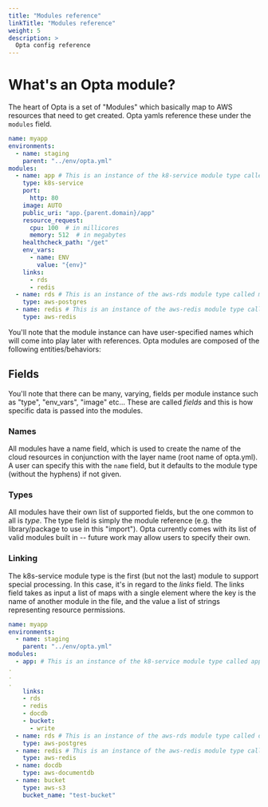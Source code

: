 ```yaml
---
title: "Modules reference"
linkTitle: "Modules reference"
weight: 5
description: >
  Opta config reference
---
```


# What's an Opta module?

The heart of Opta is a set of "Modules" which basically map to AWS resources that
need to get created. Opta yamls reference these under the `modules` field.


```yaml
name: myapp
environments:
  - name: staging
    parent: "../env/opta.yml"
modules:
  - name: app # This is an instance of the k8-service module type called app
    type: k8s-service
    port: 
      http: 80
    image: AUTO
    public_uri: "app.{parent.domain}/app"
    resource_request:
      cpu: 100  # in millicores
      memory: 512  # in megabytes
    healthcheck_path: "/get"
    env_vars:
      - name: ENV
        value: "{env}"
    links:
      - rds
      - redis
  - name: rds # This is an instance of the aws-rds module type called mydatabase
    type: aws-postgres
  - name: redis # This is an instance of the aws-redis module type called myredis
    type: aws-redis
```
You'll note that the module instance can have user-specified names which will come into play later with references.
Opta modules are composed of the following entities/behaviors:

## Fields
You'll note that there can be many, varying, fields per module instance such
as "type", "env_vars", "image" etc...  These are called _fields_ and this
is how specific data is passed into the modules.

### Names
All modules have a name field, which is used to create the name of the cloud resources in conjunction with the layer
name (root name of opta.yml). A user can specify this with the `name` field, but it defaults to the module type (without
the hyphens) if not given.

### Types
All modules have their own list of supported fields, but the one common to all is _type_. The type field is simply
the module reference (e.g. the library/package to use in this "import"). Opta currently comes with its list of valid
modules built in -- future work may allow users to specify their own.

### Linking
The k8s-service module type is the first (but not the last) module to support
special processing. In this case, it's in regard to the _links_ field. The
links field takes as input a list of maps with a single element where the
key is the name of another module in the file, and the value a list of
strings representing resource permissions.
```yaml
name: myapp
environments:
  - name: staging
    parent: "../env/opta.yml"
modules:
  - app: # This is an instance of the k8-service module type called app
.
.
.
    links:
    - rds
    - redis
    - docdb
    - bucket:
      - write
  - name: rds # This is an instance of the aws-rds module type called database
    type: aws-postgres
  - name: redis # This is an instance of the aws-redis module type called redis
    type: aws-redis
  - name: docdb
    type: aws-documentdb
  - name: bucket
    type: aws-s3
    bucket_name: "test-bucket"
```
